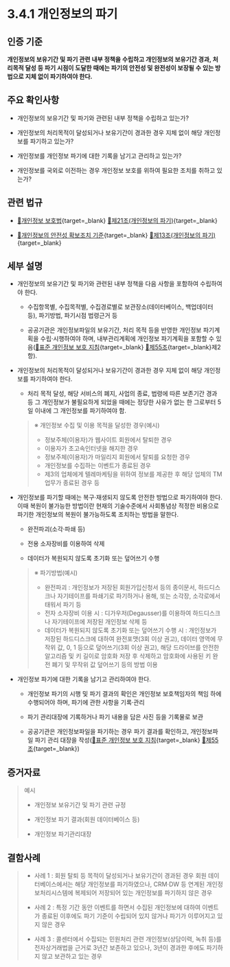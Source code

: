 # 3.4.1 개인정보의 파기

## 인증 기준

**개인정보의 보유기간 및 파기 관련 내부 정책을 수립하고 개인정보의 보유기간 경과, 처리목적 달성 등 파기 시점이 도달한 때에는 파기의 안전성 및 완전성이 보장될 수 있는 방법으로 지체 없이 파기하여야 한다.**

## 주요 확인사항

- 개인정보의 보유기간 및 파기와 관련된 내부 정책을 수립하고 있는가?

- 개인정보의 처리목적이 달성되거나 보유기간이 경과한 경우 지체 없이 해당 개인정보를 파기하고 있는가?

- 개인정보를 개인정보 파기에 대한 기록을 남기고 관리하고 있는가?

- 개인정보를 국외로 이전하는 경우 개인정보 보호를 위하여 필요한 조치를 취하고 있는가?

## 관련 법규

- [🔗개인정보 보호법](https://www.law.go.kr/법령/개인정보보호법/(20200805,16930,20200204)/제21조 "새 창에서 열기"){target=_blank} [🔗제21조(개인정보의 파기)](https://www.law.go.kr/법령/개인정보보호법/제21조 "새 창에서 열기"){target=_blank}

- [🔗개인정보의 안전성 확보조치 기준](https://www.law.go.kr/행정규칙/(개인정보보호위원회)개인정보의안전성확보조치기준/(2021-2,20210915)/제13조 "새 창에서 열기"){target=_blank} [🔗제13조(개인정보의 파기)](https://www.law.go.kr/행정규칙/(개인정보보호위원회)개인정보의안전성확보조치기준/제13조 "새 창에서 열기"){target=_blank}

## 세부 설명

- 개인정보의 보유기간 및 파기와 관련된 내부 정책을 다음 사항을 포함하여 수립하여야 한다.

    - 수집항목별, 수집목적별, 수집경로별로 보관장소(데이터베이스, 백업데이터 등), 파기방법, 파기시점 법령근거 등

    - 공공기관은 개인정보파일의 보유기간, 처리 목적 등을 반영한 개인정보 파기계획을 수립·시행하여야 하며, 내부관리계획에 개인정보 파기계획을 포함할 수 있음([🔗표준 개인정보 보호 지침](https://www.law.go.kr/행정규칙/표준개인정보보호지침/(2011-45,20110930)/제55조 "새 창에서 열기"){target=_blank} [🔗제55조](https://www.law.go.kr/행정규칙/표준개인정보보호지침/제55조 "새 창에서 열기"){target=_blank}제2항).

- 개인정보의 처리목적이 달성되거나 보유기간이 경과한 경우 지체 없이 해당 개인정보를 파기하여야 한다.

    - 처리 목적 달성, 해당 서비스의 폐지, 사업의 종료, 법령에 따른 보존기간 경과 등 그 개인정보가 불필요하게 되었을 때에는 정당한 사유가 없는 한 그로부터 5일 이내에 그 개인정보를 파기하여야 함.
    >
    > ※ 개인정보 수집 및 이용 목적을 달성한 경우(예시)
    >
    > - 정보주체(이용자)가 웹사이트 회원에서 탈퇴한 경우
    > - 이용자가 초고속인터넷을 해지한 경우
    > - 정보주체(이용자)가 마일리지 회원에서 탈퇴를 요청한 경우
    > - 개인정보를 수집하는 이벤트가 종료된 경우
    > - 제3의 업체에게 텔레마케팅을 위하여 정보를 제공한 후 해당 업체의 TM업무가 종료된 경우 등

- 개인정보를 파기할 때에는 복구·재생되지 않도록 안전한 방법으로 파기하여야 한다. 이때 복원이 불가능한 방법이란 현재의 기술수준에서 사회통념상 적정한 비용으로 파기한 개인정보의 복원이 불가능하도록 조치하는 방법을 말한다.

    - 완전파괴(소각·파쇄 등)

    - 전용 소자장비를 이용하여 삭제

    - 데이터가 복원되지 않도록 초기화 또는 덮어쓰기 수행
    >
    > ※ 파기방법(예시)
    >
    > - 완전파괴 : 개인정보가 저장된 회원가입신청서 등의 종이문서, 하드디스크나 자기테이프를 파쇄기로 파기하거나 용해, 또는 소각장, 소각로에서 태워서 파기 등
    > - 전자 소자장비 이용 시 : 디가우저(Degausser)를 이용하여 하드디스크나 자기테이프에 저장된 개인정보 삭제 등
    > - 데이터가 복원되지 않도록 초기화 또는 덮어쓰기 수행 시 : 개인정보가 저장된 하드디스크에 대하여 완전포맷(3회 이상 권고), 데이터 영역에 무작위 값, 0, 1 등으로 덮어쓰기(3회 이상 권고), 해당 드라이브를 안전한 알고리즘 및 키 길이로 암호화 저장 후 삭제하고 암호화에 사용된 키 완전 폐기 및 무작위 값 덮어쓰기 등의 방법 이용

- 개인정보 파기에 대한 기록을 남기고 관리하여야 한다.

    - 개인정보 파기의 시행 및 파기 결과의 확인은 개인정보 보호책임자의 책임 하에 수행되어야 하며, 파기에 관한 사항을 기록·관리

    - 파기 관리대장에 기록하거나 파기 내용을 담은 사진 등을 기록물로 보관

    - 공공기관은 개인정보파일을 파기하는 경우 파기 결과를 확인하고, 개인정보파일 파기 관리 대장을 작성([🔗표준 개인정보 보호 지침](https://www.law.go.kr/행정규칙/표준개인정보보호지침/(2011-45,20110930)/제55조 "새 창에서 열기"){target=_blank} [🔗제55조](https://www.law.go.kr/행정규칙/표준개인정보보호지침/제55조 "새 창에서 열기"){target=_blank})

## 증거자료

> 예시
>
> - 개인정보 보유기간 및 파기 관련 규정
>
> - 개인정보 파기 결과(회원 데이터베이스 등)
>
> - 개인정보 파기관리대장

## 결함사례

> - 사례 1 : 회원 탈퇴 등 목적이 달성되거나 보유기간이 경과된 경우 회원 데이터베이스에서는 해당 개인정보를 파기하였으나, CRM·DW 등 연계된 개인정보처리시스템에 복제되어 저장되어 있는 개인정보를 파기하지 않은 경우
>
> - 사례 2 : 특정 기간 동안 이벤트를 하면서 수집된 개인정보에 대하여 이벤트가 종료된 이후에도 파기 기준이 수립되어 있지 않거나 파기가 이루어지고 있지 않은 경우
>
> - 사례 3 : 콜센터에서 수집되는 민원처리 관련 개인정보(상담이력, 녹취 등)를 전자상거래법을 근거로 3년간 보존하고 있으나, 3년이 경과한 후에도 파기하지 않고 보관하고 있는 경우
